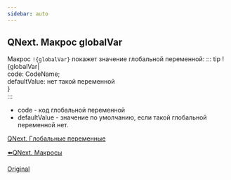 ```yaml
---
sidebar: auto
---
```


## QNext. Макрос globalVar

Макрос `!{globalVar}` покажет значение глобальной переменной:
::: tip
!{globalVar|<br>  code: CodeName;<br>  defaultValue: нет такой переменной<br>}<br>
:::
* code - код глобальной переменной
* defaultValue - значение по умолчанию, если такой глобальной переменной нет.



[QNext. Глобальные переменные](/docs-test/ph/admin/globalvariables-about)

[⬅️QNext. Макросы](/docs-test/ph/macros)

[Original](https://telegra.ph/QNext-Macros-globalVar-01-17)